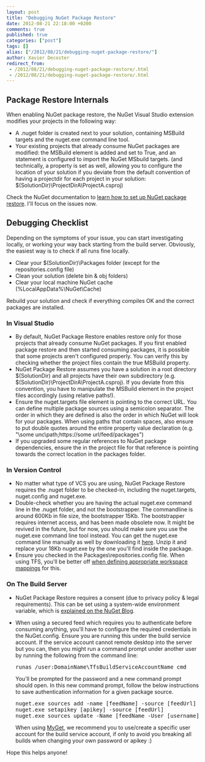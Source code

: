 ```yaml
---
layout: post
title: "Debugging NuGet Package Restore"
date: 2012-08-21 22:18:00 +0200
comments: true
published: true
categories: ["post"]
tags: []
alias: ["/2012/08/21/debugging-nuget-package-restore/"]
author: Xavier Decoster
redirect_from:
 - /2012/08/21/debugging-nuget-package-restore/.html
 - /2012/08/21/debugging-nuget-package-restore/.html
---
```

<h2>Package Restore Internals</h2>

<p>When enabling NuGet package restore, the NuGet Visual Studio extension modifies your projects in the following way:</p>

<ul>
<li>A .nuget folder is created next to your solution, containing MSBuild targets and the nuget.exe command line tool.</li>
<li>Your existing projects that already consume NuGet packages are modified: the <restorePackages> MSBuild element is added and set to True, and an <import> statement is configured to import the NuGet MSbuild targets. (and technically, a <solutionDir> property is set as well, allowing you to configure the location of your solution if you deviate from the default convention of having a projectdir for each project in your solution: $(SolutionDir)\ProjectDirA\ProjectA.csproj)</li>
</ul>

<p>Check the NuGet documentation to <a href="http://docs.nuget.org/docs/workflows/using-nuget-without-committing-packages" target="_blank">learn how to set up NuGet package restore</a>. I'll focus on the issues now.</p>

<h2>Debugging Checklist</h2>

<p>Depending on the symptoms of your issue, you can start investigating locally, or working your way back starting from the build server. Obviously, the easiest way is to check if all runs fine locally.</p>

<ul>
<li>Clear your $(SolutionDir)\Packages folder (except for the repositories.config file)</li>
<li>Clean your solution (delete bin &amp; obj folders)</li>
<li>Clear your local machine NuGet cache (%LocalAppData%\NuGet\Cache)</li>
</ul>

<p>Rebuild your solution and check if everything compiles OK and the correct packages are installed.</p>

<h3>In Visual Studio</h3>

<ul>
<li>By default, NuGet Package Restore enables restore only for those projects that already consume NuGet packages. If you first enabled package restore and then started consuming packages, it is possible that some projects aren't configured properly. You can verify this by checking whether the project files contain the <restorePackages>true</restorePackages> MSBuild property.</li>
<li>NuGet Package Restore assumes you have a solution in a root directory $(SolutionDir) and all projects have their own subdirectory (e.g. $(SolutionDir)\ProjectDirA\ProjectA.csproj). If you deviate from this convention, you have to manipulate the <solutionDir> MSBuild element in the project files accordingly (using relative paths!).</li>
<li>Ensure the nuget.targets file <packageSources> element is pointing to the correct URL. You can define multiple package sources using a semicolon separator. The order in which they are defined is also the order in which NuGet will look for your packages. When using paths that contain spaces, also ensure to put double quotes around the entire property value declaration (e.g. <packageSources>"\some unc\path;https://some url/feed/packages"</packageSources>)</li>
<li>If you upgraded some regular references to NuGet package dependencies, ensure the <hintpath> in the project file for that reference is pointing towards the correct location in the packages folder.</li>
</ul>

<h3>In Version Control</h3>

<ul>
<li>No matter what type of VCS you are using, NuGet Package Restore requires the .nuget folder to be checked-in, including the nuget.targets, nuget.config and nuget.exe.</li>
<li>Double-check whether you are having the actual nuget.exe command line in the .nuget folder, and not the bootstrapper. The commandline is around 600Kb in file size, the bootstrapper 15Kb. The bootstrapper requires internet access, and has been made obsolete now. It might be revived in the future, but for now, you should make sure you use the nuget.exe command line tool instead. You can get the nuget.exe command line manually as well by downloading it <a href="http://nuget.org/api/v2/package/NuGet.CommandLine/2.0.0" target="_blank">here</a>. Unzip it and replace your 18Kb nuget.exe by the one you'll find inside the package.</li>
<li>Ensure you checked in the Packages\repositories.config file. When using TFS, you'll be better off <a href="/post/2011/10/17/Tell-TFS-not-to-add-NuGet-packages-to-source-control.aspx" target="_blank">when defining appropriate workspace mappings</a> for this.</li>
</ul>

<h3>On The Build Server</h3>

<ul>
<li>NuGet Package Restore requires a consent (due to privacy policy &amp; legal requirements). This can be set using a system-wide environment variable, which is <a href="http://blog.nuget.org/20120518/package-restore-and-consent.html" target="_blank">explained on the NuGet Blog</a>.</li>
<li><p>When using a secured feed which requires you to authenticate before consuming anything, you'll have to configure the required credentials in the NuGet.config. Ensure you are running this under the build service account. If the service account cannot remote desktop into the server but you can, then you might run a command prompt under another user by running the following from the command line:
<pre>runas /user:DomainName\TfsBuildServiceAccountName cmd
</pre> You'll be prompted for the password and a new command prompt should open. In this new command prompt, follow the below instructions to save authentication information for a given package source. </p>

<p><pre class="brush: plain; gutter: true; first-line: 1; tab-size: 2;  toolbar: true;">nuget.exe sources add -name [feedName] -source [feedUrl]
nuget.exe setapikey [apikey] -source [feedUrl]
nuget.exe sources update -Name [feedName -User [username] -pass [password]
</pre> When using <a href="http://www.myget.org" target="_blank">MyGet</a>, we recommend you to use/create a specific user account for the build service account, if only to avoid you breaking all builds when changing your own password or apikey :)</p></li>
</ul>

<p>Hope this helps anyone!</p>
